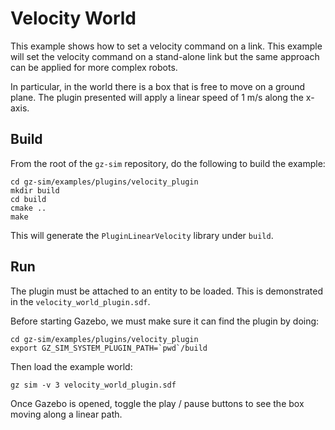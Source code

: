 # Velocity World

This example shows how to set a velocity command on a link. This example will set the velocity command on a stand-alone link but the same approach can be applied for more complex robots.

In particular, in the world there is a box that is free to move on a ground plane. The plugin presented will apply a linear speed of 1 m/s along the x-axis.

## Build

From the root of the `gz-sim` repository, do the following to build the example:

~~~
cd gz-sim/examples/plugins/velocity_plugin
mkdir build
cd build
cmake ..
make
~~~

This will generate the `PluginLinearVelocity` library under `build`.

## Run

The plugin must be attached to an entity to be loaded.
This is demonstrated in the `velocity_world_plugin.sdf`.

Before starting Gazebo, we must make sure it can find the plugin by doing:

~~~
cd gz-sim/examples/plugins/velocity_plugin
export GZ_SIM_SYSTEM_PLUGIN_PATH=`pwd`/build
~~~

Then load the example world:

    gz sim -v 3 velocity_world_plugin.sdf

Once Gazebo is opened, toggle the play / pause buttons to see the box moving along a linear path.